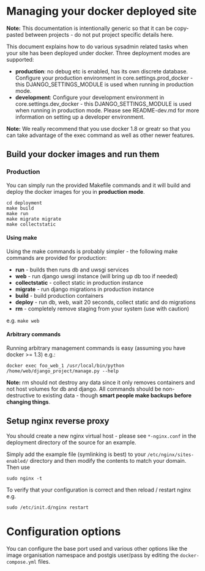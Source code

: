 # Managing your docker deployed site

**Note:** This documentation is intentionally generic so that it can
be copy-pasted between projects - do not put project specific details here.

This document explains how to do various sysadmin related tasks when your
site has been deployed under docker. Three deployment modes are supported:

* **production**: no debug etc is enabled, has its own discrete database. Configure
  your production environment in core.settings.prod_docker - this
  DJANGO_SETTINGS_MODULE is used when running in production mode.
* **development**: Configure your development environment in core.settings.dev_docker -
  this DJANGO_SETTINGS_MODULE is used when running in production mode. Please see
  README-dev.md for more information on setting up a developer environment.

**Note:** We really recommend that you use docker 1.8 or greatr so that you
  can take advantage of the exec command as well as other newer features.

## Build your docker images and run them

### Production

You can simply run the provided Makefile commands and it will build and deploy the docker
images for you in **production mode**.

```
cd deployment
make build
make run
make migrate migrate
make collectstatic
```

#### Using make

Using the make commands is probably simpler - the following make commands are
provided for production:


* **run** - builds then runs db and uwsgi services
* **web** - run django uwsgi instance (will bring up db too if needed)
* **collectstatic** - collect static in production instance
* **migrate** - run django migrations in production instance
* **build** - build production containers
* **deploy** - run db, web, wait 20 seconds, collect static and do migrations
* **rm** - completely remove staging from your system (use with caution)

e.g. ``make web``

#### Arbitrary commands

Running arbitrary management commands is easy (assuming you have docker >= 1.3)
e.g.:

```
docker exec foo_web_1 /usr/local/bin/python /home/web/django_project/manage.py --help
```

**Note:** rm should not destroy any data since it only removes containers
and not host volumes for db and django. All commands should be non-destructive
to existing data - though **smart people make backups before changing things**.


## Setup nginx reverse proxy

You should create a new nginx virtual host - please see
``*-nginx.conf`` in the deployment directory of the source for an example.

Simply add the example file (symlinking is best) to your ``/etc/nginx/sites-enabled/`` directory
and then modify the contents to match your domain. Then use

```
sudo nginx -t
```

To verify that your configuration is correct and then reload / restart nginx
e.g.

```
sudo /etc/init.d/nginx restart
```

# Configuration options

You can configure the base port used and various other options like the
image organisation namespace and postgis user/pass by editing the ``docker-compose.yml``
files.

